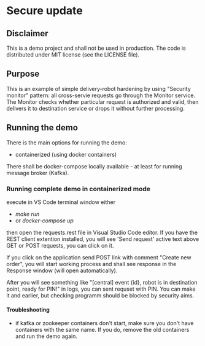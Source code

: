 # Secure update

## Disclaimer 

This is a demo project and shall not be used in production.
The code is distributed under MIT license (see the LICENSE file).

## Purpose

This is an example of simple delivery-robot hardening by using "Security monitor" pattern: all cross-servie requests go through the Monitor service.
The Monitor checks whether particular request is authorized and valid, then delivers it to destination service or drops it without further processing.

## Running the demo

There is the main options for running the demo:
- containerized (using docker containers)

There shall be docker-compose locally available - at least for running message broker (Kafka).

### Running complete demo in containerized mode

execute in VS Code terminal window either
- _make run_
- or _docker-compose up_

then open the requests.rest file in Visual Studio Code editor. If you have the REST client extention installed, you will see 'Send request' active text above GET or POST requests, you can click on it.

If you click on the application send POST link with comment "Create new order", you will start working process and shall see response in the Response window (will open automatically).

After you will see something like "[central] event {id}, robot is in destination point, ready for PIN!" in logs, you can sent requset with PIN. You can make it and earlier, but checking programm should be blocked by security aims.


#### Troubleshooting

- if kafka or zookeeper containers don't start, make sure you don't have containers with the same name. If you do, remove the old containers and run the demo again.
